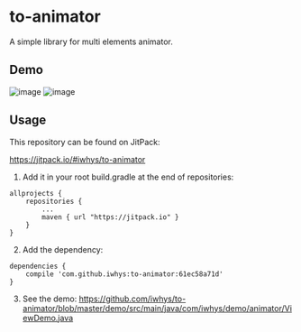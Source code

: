 # to-animator
A simple library for multi elements animator.

## Demo
![image](https://github.com/iwhys/to-animator/blob/master/screenshot/random.gif)
![image](https://github.com/iwhys/to-animator/blob/master/screenshot/wave.gif)

## Usage

This repository can be found on JitPack:

https://jitpack.io/#iwhys/to-animator

1. Add it in your root build.gradle at the end of repositories:
```
allprojects {
    repositories {
        ...
        maven { url "https://jitpack.io" }
    }
}
```

2. Add the dependency:
```
dependencies {
    compile 'com.github.iwhys:to-animator:61ec58a71d'
}
```

3. See the demo: https://github.com/iwhys/to-animator/blob/master/demo/src/main/java/com/iwhys/demo/animator/ViewDemo.java
